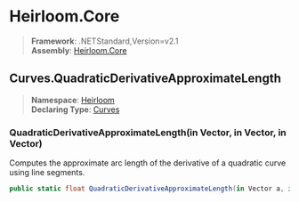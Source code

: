 # Heirloom.Core

> **Framework**: .NETStandard,Version=v2.1  
> **Assembly**: [Heirloom.Core][0]  

## Curves.QuadraticDerivativeApproximateLength

> **Namespace**: [Heirloom][0]  
> **Declaring Type**: [Curves][1]  

### QuadraticDerivativeApproximateLength(in Vector, in Vector, in Vector)

Computes the approximate arc length of the derivative of a quadratic curve using line segments.

```cs
public static float QuadraticDerivativeApproximateLength(in Vector a, in Vector b, in Vector c)
```

[0]: ../../../Heirloom.Core.md
[1]: ../Curves.md
